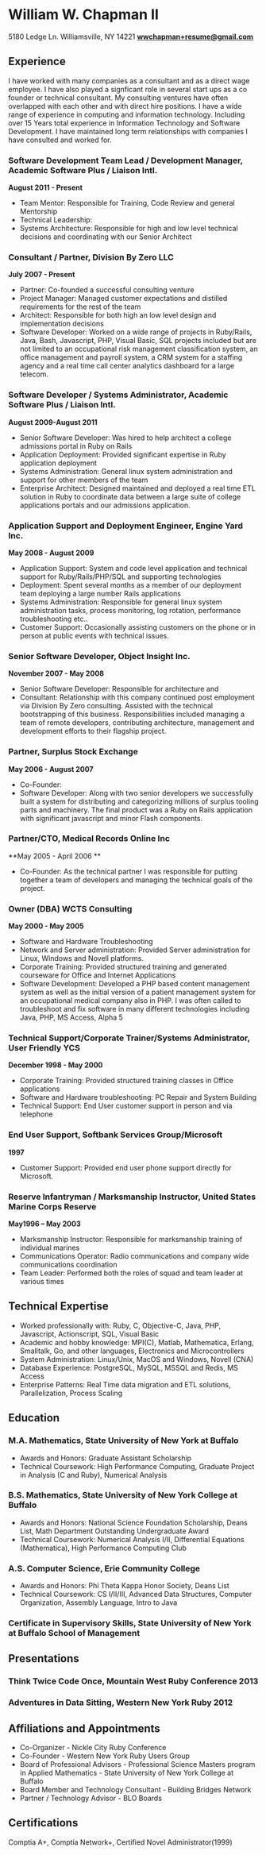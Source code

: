# William W. Chapman II
5180 Ledge Ln.
Williamsville, NY 14221
**wwchapman+resume@gmail.com**


## Experience
I have worked with many companies as a consultant and as a direct wage employee. I have also played a signficant
role in several start ups as a co founder or technical consultant. My consulting ventures have often overlapped 
with each other and with direct hire positions. I have a wide range of experience in computing and information technology. 
Including over 15 Years total experience in Information Technology and Software Development. 
I have maintained long term relationships with companies I have consulted and worked for.

### Software Development Team Lead / Development Manager,  Academic Software Plus / Liaison Intl.
**August 2011 - Present**
* Team Mentor: Responsible for Training, Code Review and general Mentorship
* Technical Leadership:  
* Systems Architecture: Responsible for high and low level technical decisions and coordinating with our Senior Architect

### Consultant / Partner, Division By Zero LLC
**July 2007 - Present**
* Partner: Co-founded a successful consulting venture 
* Project Manager: Managed customer expectations and distilled requirements for the rest of the team
* Architect: Responsible for both high an low level design and implementation decisions
* Software Developer: Worked on a wide range of projects in Ruby/Rails, Java, Bash, Javascript, PHP, Visual Basic, SQL
  projects included but are not limited to an occupational risk management classification system, an office management and
  payroll system,  a CRM system for a staffing agency and a real time call center analytics dashboard for a large telecom. 


### Software Developer / Systems Administrator, Academic Software Plus / Liaison Intl.
**August 2009-August 2011**
* Senior Software Developer: Was hired to help architect a college admissions portal in Ruby on Rails
* Application Deployment: Provided significant expertise in Ruby application deployment
* Systems Administration: General linux system administration and support for other members of the team 
* Enterprise Architect: Designed maintained and deployed a real time ETL solution in Ruby to coordinate data
between a large suite of college applications portals and our admissions application. 


### Application Support and Deployment Engineer, Engine Yard Inc.
**May 2008 - August 2009**
* Application Support: System and code level application and technical support for Ruby/Rails/PHP/SQL and supporting technologies
* Deployment: Spent several months as a member of our deployment team deploying a large number Rails applications
* Systems Administration: Responsible for general linux system administration tasks, process monitoring, log rotation, performance troubleshooting etc..
* Customer Support: Occasionally assisting customers on the phone or in person at public events with technical issues. 

### Senior Software Developer, Object Insight Inc. 
**November 2007 - May 2008**
* Senior Software Developer: Responsible for architecture and 
* Consultant:  Relationship with this company continued post employment via 
Division By Zero consulting.
Assisted with the technical bootstrapping of this business. Responsibilities included managing 
a team of remote  developers, contributing architecture, management and development efforts 
to their flagship project.

### Partner, Surplus Stock Exchange 
**May 2006 - August 2007**
* Co-Founder: 
* Software Developer: Along with two senior developers we successfully built a system for distributing and
categorizing millions of surplus tooling parts and machinery. The final product was a Ruby on Rails application with
significant javascript and minor Flash components. 

### Partner/CTO, Medical Records Online Inc
**May 2005 - April 2006 **
* Co-Founder: As the technical partner I was responsible for putting together a team of developers and
managing the technical goals of the project. 

### Owner (DBA) WCTS Consulting 
**May 2000 - May 2005**
* Software and Hardware Troubleshooting
* Network and Server administration: Provided Server administration for Linux, Windows and Novell platforms. 
* Corporate Training: Provided structured training and generated courseware for Office and Internet Applications
* Software Development: Developed a PHP based content management system as well as the initial version of a patient management
system for an occupational medical company also in PHP. I was often called to troubleshoot and fix software in many different 
technologies including Java, PHP, MS Access, Alpha 5  

### Technical Support/Corporate Trainer/Systems Administrator, User Friendly YCS
**December 1998 - May 2000**
* Corporate Training: Provided structured training classes in Office applications
* Software and Hardware troubleshooting: PC Repair and System Building
* Technical Support: End User customer support in person and via telephone


### End User Support, Softbank Services Group/Microsoft
**1997**
* Customer Support:  Provided end user phone support directly for Microsoft. 

### Reserve Infantryman / Marksmanship Instructor, United States Marine Corps Reserve
**May1996 – May 2003**
* Marksmanship Instructor: Responsible for marksmanship training of individual marines
* Communications Operator: Radio communications and company wide communications coordination
* Team Leader: Performed both the roles of squad and team leader at various times

## Technical Expertise
* Worked professionally with:  Ruby, C, Objective-C, Java, PHP, Javascript, Actionscript, SQL, Visual Basic
* Academic and hobby knowledge: MPI(C), Matlab, Mathematica, Erlang, Smalltalk, Go, and other languages, Electronics and Microcontrollers
* System Administration: Linux/Unix, MacOS and Windows, Novell (CNA)
* Database Experience: PostgreSQL, MySQL, MSSQL and Redis, MS Access
* Enterprise Patterns: Real Time data migration and ETL solutions, Parallelization, Process Scaling

## Education

### M.A. Mathematics, State University of New York at Buffalo
* Awards and Honors:  Graduate Assistant Scholarship
* Technical Coursework: High Performance Computing, Graduate Project in Analysis (C and Ruby), Numerical Analysis

### B.S. Mathematics, State University of New York College at Buffalo
* Awards and Honors: National Science Foundation Scholarship, Deans List, Math Department Outstanding Undergraduate Award
* Technical Coursework: Numerical Analysis I/II, Differential Equations (Mathematica), High Performance Computing Club

### A.S. Computer Science, Erie Community College
* Awards and Honors: Phi Theta Kappa Honor Society, Deans List
* Technical Coursework: CS I/II/III, Advanced Data Structures, Computer Organization, Assembly Language, Intro to Java

### Certificate in Supervisory Skills, State University of New York at Buffalo School of Management

## Presentations
### Think Twice Code Once,  Mountain West Ruby Conference 2013
### Adventures in Data Sitting, Western New York Ruby 2012

## Affiliations and Appointments
* Co-Organizer - Nickle City Ruby Conference
* Co-Founder - Western New York Ruby Users Group
* Board of Professional Advisors - Professional Science Masters program in Applied Mathematics - State University of New York College at Buffalo
* Board Member and Technology Consultant - Building Bridges Network
* Partner / Technology Advisor - BLO Boards 


## Certifications
  Comptia A+, Comptia Network+, Certified Novel Administrator(1999)
